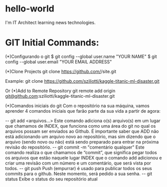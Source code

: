 # hello-world

I'm IT Architect learning news technologies.


GIT Initial Commands:
=======================

(*)Configurando o git
$ git config --global user.name "YOUR NAME"
$ git config --global user.email "YOUR EMAIL ADDRESS"


(*)Clone Projects
git clone https://github.com/<username>/site.git

Example: 
git clone https://github.com/sziliotti/kaggle-titanic-ml-disaster.git

Or
(*)Add to Remote Repository
git remote add origin git@github.com:sziliotti/kaggle-titanic-ml-disaster.git



(*)Comandos iniciais do git
Com o repositório na sua máquina, vamos aprender 4 comandos iniciais que farão parte da sua vida a partir de agora:

-- git add <arquivos...> Este comando adiciona o(s) arquivo(s) em um lugar que chamamos de INDEX, que funciona como uma área do git no qual os arquivos possam ser enviados ao Github. É importante saber que ADD não está adicionando um arquivo novo ao repositório, mas sim dizendo que o arquivo (sendo novo ou não) está sendo preparado para entrar na próxima revisão do repositório.
-- git commit -m "comentário qualquer" Este comando realiza o que chamamos de “commit”, que significa pegar todos os arquivos que estão naquele lugar INDEX que o comando add adicionou e criar uma revisão com um número e um comentário, que será vista por todos.
-- git push Push (empurrar) é usado para publicar todos os seus commits para o github. Neste momento, será pedido a sua senha.
-- git status Exibe o status do seu repositório atual


